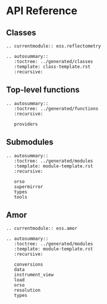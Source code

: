 # API Reference

## Classes

```{eval-rst}
.. currentmodule:: ess.reflectometry

.. autosummary::
   :toctree: ../generated/classes
   :template: class-template.rst
   :recursive:
```

## Top-level functions

```{eval-rst}
.. autosummary::
   :toctree: ../generated/functions
   :recursive:

   providers
```

## Submodules

```{eval-rst}
.. autosummary::
   :toctree: ../generated/modules
   :template: module-template.rst
   :recursive:

   orso
   supermirror
   types
   tools
```

## Amor

```{eval-rst}
.. currentmodule:: ess.amor

.. autosummary::
   :toctree: ../generated/modules
   :template: module-template.rst
   :recursive:

   conversions
   data
   instrument_view
   load
   orso
   resolution
   types
```
